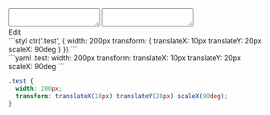 <div data-size="175" class="code-cont" data-example="transform">
    <div class="code">
        <div class="code-wrap">
            <textarea id="stylus"></textarea>
            <textarea id="css"></textarea>
            <div class="edit-code">
                <span>Edit</span>
            </div>
        </div>
    </div>
</div>


<div data-size="175" data-examples="stylus"></div>
```styl
ctr('.test', {
  width: 200px
  transform: {
    translateX: 10px
    translateY: 20px
    scaleX: 90deg
  }
})
```

<div data-size="175" data-examples="yaml"></div>
```yaml
.test:
  width: 200px
  transform:
    translateX: 10px
    translateY: 20px
    scaleX: 90deg
```

```css
.test {
  width: 200px;
  transform: translateX(10px) translateY(20px) scaleX(90deg);
}
```
<div class="cf"></div>

